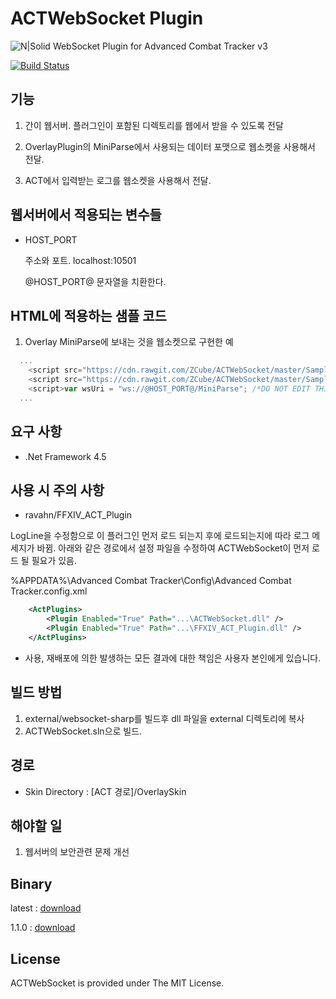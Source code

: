 # ACTWebSocket Plugin
![N|Solid](https://raw.githubusercontent.com/laiglinne-ff/ACTWebSocket/master/logo.png)
WebSocket Plugin for Advanced Combat Tracker v3

[![Build Status](https://zcube.kr:8181/jenkins/buildStatus/icon?job=ACTWebSocket)](https://zcube.kr:8181/jenkins/job/ACTWebSocket/)

## 기능 ##

1. 간이 웹서버.
   플러그인이 포함된 디렉토리를 웹에서 받을 수 있도록 전달

2. OverlayPlugin의 MiniParse에서 사용되는 데이터 포맷으로 웹소켓을 사용해서 전달.
 
3. ACT에서 입력받는 로그를 웹소켓을 사용해서 전달.


## 웹서버에서 적용되는 변수들 ##

* HOST_PORT

  주소와 포트.
  localhost:10501
  
  @HOST_PORT@ 문자열을 치환한다.


## HTML에 적용하는 샘플 코드 ##

1. Overlay MiniParse에 보내는 것을 웹소켓으로 구현한 예
``` javascript
  ...
	<script src="https://cdn.rawgit.com/ZCube/ACTWebSocket/master/Sample/actwebsocket.js"></script>
	<script src="https://cdn.rawgit.com/ZCube/ACTWebSocket/master/Sample/actwebsocket_compat.js"></script>
	<script>var wsUri = "ws://@HOST_PORT@/MiniParse"; /*DO NOT EDIT THIS VALUE*/</script>
  ...
```

## 요구 사항 ##

* .Net Framework 4.5

## 사용 시 주의 사항 ##

* ravahn/FFXIV_ACT_Plugin 

LogLine을 수정함으로 이 플러그인 먼저 로드 되는지 후에 로드되는지에 따라 로그 메세지가 바뀜.
아래와 같은 경로에서 설정 파일을 수정하여 ACTWebSocket이 먼저 로드 될 필요가 있음.

%APPDATA%\Advanced Combat Tracker\Config\Advanced Combat Tracker.config.xml

``` xml
    <ActPlugins>
        <Plugin Enabled="True" Path="...\ACTWebSocket.dll" />
        <Plugin Enabled="True" Path="...\FFXIV_ACT_Plugin.dll" />
    </ActPlugins>
```

* 사용, 재배포에 의한 발생하는 모든 결과에 대한 책임은 사용자 본인에게 있습니다.

## 빌드 방법 ##

1. external/websocket-sharp를 빌드후 dll 파일을 external 디렉토리에 복사
2. ACTWebSocket.sln으로 빌드.

## 경로 ##

* Skin Directory : [ACT 경로]/OverlaySkin

## 해야할 일 ##

1. 웹서버의 보안관련 문제 개선

## Binary ##

latest : [download](https://www.dropbox.com/s/3lrsetatf9mrmnp/ACTWebSocket_latest.7z?dl=1)

1.1.0 : [download](https://github.com/ZCube/ACTWebSocket/releases/download/1.1.0/ACTWebSocket_1.1.0.7z)

## License ##

ACTWebSocket is provided under The MIT License.
